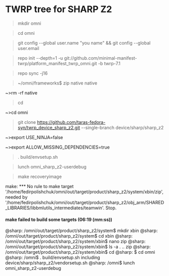 # TWRP tree for SHARP Z2
>mkdir omni

>cd omni

>git config --global user.name "you name" && git config --global user.email 

>repo init --depth=1 -u git://github.com/minimal-manifest-twrp/platform_manifest_twrp_omni.git -b twrp-7.1

>repo sync -j16

>~/omni/frameworks$ zip native native

~>rm -rf native

>cd

~>cd omni

>git clone https://github.com/taras-fedora-syn/twrp_device_sharp_z2.git --single-branch device/sharp/sharp_z2

~>export USE_NINJA=false

~>export ALLOW_MISSING_DEPENDENCIES=true

>. build/envsetup.sh

>lunch omni_sharp_z2-userdebug

>make recoveryimage



make: *** No rule to make target '/home/fedirpolishchuk/omni/out/target/product/sharp_z2/system/xbin/zip', needed by '/home/fedirpolishchuk/omni/out/target/product/sharp_z2/obj_arm/SHARED_LIBRARIES/libbmlutils_intermediates/teamwin'.  Stop.

#### make failed to build some targets (06:19 (mm:ss)) ####

@sharp: /omni/out/target/product/sharp_z2/system$ mkdir xbin
@sharp: /omni/out/target/product/sharp_z2/system$ cd xbin
@sharp: /omni/out/target/product/sharp_z2/system/xbin$ nano zip
@sharp: /omni/out/target/product/sharp_z2/system/xbin$ ls -a
.  ..  zip
@sharp: /omni/out/target/product/sharp_z2/system/xbin$ cd
@sharp: $ cd omni
@sharp: /omni$ . build/envsetup.sh
including device/sharp/sharp_z2/vendorsetup.sh
@sharp: /omni$ lunch omni_sharp_z2-userdebug
